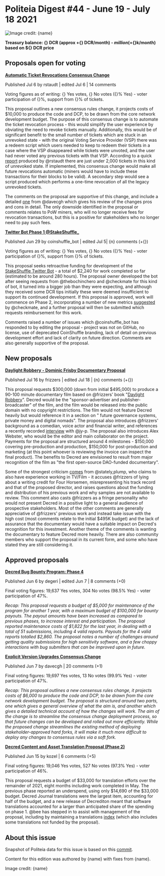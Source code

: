 # Politeia Digest #44 - June 19 - July 18 2021

![Image credit: {name}](img/{path})

**Treasury balance: {} DCR (approx +{} DCR/month) - ${} million (+${}k/month) based on ${} DCR price**

## Proposals open for voting

**[Automatic Ticket Revocations Consensus Change](https://proposals.decred.org/record/e2d7b7d)**

Published Jul 6 by rstaudt | edited Jul 6 | 14 comments

Voting figures as of writing: {} Yes votes, {} No votes ({}% Yes) - voter participation of {}%, support from {}% of tickets.

This proposal outlines a new consensus rules change, it projects costs of $10,000 to produce the code and DCP, to be drawn from the core network development budget. The purpose of this consensus change is to automate the ticket revocation process - this would simplify the user experience by obviating the need to revoke tickets manually. Additionally, this would be of significant benefit to the small number of tickets which are stuck in an unrevoked state - with the original Voting Service Provider (VSP) there was a redeem script which users needed to keep to redeem their tickets in a case where the VSP disappeared while tickets were unvoted, and the user had never voted any previous tickets with that VSP. According to a quick [report](https://github.com/rstaudt2/dcrd/blob/7aa2a239cf3748bef1402f615033b2c5c25ce779/unrevoked_ticket_stats.csv) produced by @rstaudt there are just under 2,000 tickets in this kind of unrevoked state. If implemented, this consensus change would make all future revocations automatic (miners would have to include these transactions for their blocks to be valid). A secondary step would see a script produced which performs a one-time revocation of all the legacy unrevoked tickets.

The comments on the proposal are supportive of this change, and include a detailed [one](https://proposals.decred.org/record/e2d7b7d/comments/5) from @davecgh which gives his review of the changes pros and cons in detail. The only downside identified in the proposal or comments relates to PoW miners, who will no longer receive fees for revocation transactions, but this is a positive for stakeholders who no longer need to pay such fees.

**[Twitter Bot Phase 1 @StakeShuffle_](https://proposals.decred.org/record/2895755)**

Published Jun 29 by coinshuffle_bot | edited Jul 5| {n} comments (+{})

Voting figures as of writing: {} Yes votes, {} No votes ({}% Yes) - voter participation of {}%, support from {}% of tickets.

This proposal seeks retroactive funding for development of the [StakeShuffle Twitter Bot](https://twitter.com/StakeShuffle_) - a total of $2,240 for work completed so far (estimated to be around 280 hours). The proposal owner developed the bot after seeing requests from @thebochinchero and @checkmate for this kind of bot, it turned into a bigger job than they were expecting, and although they received some DCR tips initially these were deemed insufficient to support its continued development. If this proposal is approved, work will commence on Phase 2, incorporating a number of new metrics [suggested](https://proposals.decred.org/record/2895755/comments/4) by @checkmate, and a further proposal will then be submitted which requests reimbursement for this work.

Comments raised a number of issues which @coinshuffle_bot has responded to by editing the proposal - project was not on GitHub, no license, use of deprecated CoinShuffle branding, lack of detail on previous development effort and lack of clarity on future direction. Comments are also generally supportive of the proposal.

## New proposals

**[Daylight Robbery - Dominic Frisby Documentary Proposal](https://proposals.decred.org/record/ae609f1)**

Published Jul 16 by frizzers | edited Jul 18 | {n} comments (+{})

This proposal requests $300,000 (down from initial $495,000) to produce a 90-100 minute documentary film based on @frizzers' book "[Daylight Robbery](https://www.penguin.co.uk/books/309/309526/daylight-robbery/9780241360842.html)". Decred would be the "sponsor-advertiser and publisher-broadcaster" of the film, and the film would be released into the public domain with no copyright restrictions. The film would not feature Decred heavily but would reference it in a section on " future governance systems, private money and digital nomads". The proposal also introduces @frizzers' background as a comedian, voice actor and financial writer, and references a recently recorded [interview](https://youtu.be/ZCfIM8IHurU) with @jy-p. The proposal also introduces Alex Webster, who would be the editor and main collaborator on the project. Payments for the proposal are structured around 4 milestones - $150,000 covering pre-production and production, $150,000 for post-production and marketing (at this point whoever is reviewing the invoice can inspect the final product). The benefits to Decred are envisioned to result from major recognition of the film as "the first open-source DAO-funded documentary".

Some of the strongest criticism [comes](https://proposals.decred.org/record/ae609f1/comments/28) from @stately,plump, who claims to also have experience working in TV/Film - it accuses @frizzers of lying about a writing credit for Four Horsemen, misrepresenting his track record and that of the proposed director, and raises questions about the funding and distribution of his previous work and why samples are not available to review. This comment also casts @frizzers as a fringe personality who would not present Decred in a positive light to a general audience of prospective stakeholders. Most of the other comments are generally appreciative of @frizzers' previous work and instead take issue with the high cost (most comments relate to the initial $495K budget) and the lack of assurance that the documentary would have a suitable impact on Decred's recognition for this investment. Another theme of the comments is wanting the documentary to feature Decred more heavily. There are also community members who support the proposal in its current form, and some who have stated they are still considering it.

## Approved proposals

**[Decred Bug Bounty Program: Phase 4](https://proposals.decred.org/record/e1f104b)**

Published Jun 6 by degeri | edited Jun 7 | 8 comments (+0)

Final voting figures: 19,637 Yes votes, 304 No votes (98.5% Yes) - voter participation of 47%.

*Recap: This proposal requests a budget of $5,000 for maintenance of the program for another 1 year, with a maximum budget of $100,000 for bounty payouts. The payout amounts have been increased as compared to previous phases, to increase interest and participation. The proposal reported maintenance costs of $1,822 for the last year, in dealing with a total of 51 submissions, including 4 valid reports. Payouts for the 4 valid reports totalled $2,860. The proposal notes a number of challenges around getting quality submissions for high sensitivity software, and a few choppy interactions with bug submitters that can be improved upon in future.*

**[Explicit Version Upgrades Consensus Change](https://proposals.decred.org/record/3a98861)**

Published Jun 7 by davecgh | 20 comments (+1)

Final voting figures: 19,697 Yes votes, 13 No votes (99.9% Yes) - voter participation of 47%.

*Recap: This proposal outlines a new consensus rules change, it projects costs of $6,000 to produce the code and DCP, to be drawn from the core network development budget. The proposal is structured around two parts, one which gives a general overview of what the aim is, and another which gives a detailed technical account of how the changes will work. The aim of the change is to streamline the consensus change deployment process, so that future changes can be developed and rolled out more efficiently. While the proposed change streamlines the existing method of deploying stakeholder-approved hard forks, it will make it much more difficult to deploy any changes to consensus rules via a soft fork.*

**[Decred Content and Asset Translation Proposal (Phase 2)](https://proposals.decred.org/record/af9942a)**

Published Jun 15 by kozel | 6 comments (+5)

Final voting figures: 19,046 Yes votes, 527 No votes (97.3% Yes) - voter participation of 46%.

This proposal requests a budget of $33,000 for translation efforts over the remainder of 2021, eight months including work completed in May. The previous phase reported an underspend, using only $14,690 of the $33,000 budget. Decred Journal translations were the largest item, accounting for half of the budget, and a new release of Decrediton meant that software translations accounted for a larger than anticipated share of the spending on phase 1. @bee has stepped in to assist with management of the proposal, including by maintaining a translations [index](https://github.com/decredcommunity/translations/blob/master/index.md) (which also includes some translations not funded by the proposal).

## About this issue

Snapshot of Politeia data for this issue is based on this [commit]({link}).

Content for this edition was authored by {name} with fixes from {name}.

Image credit: {name}
